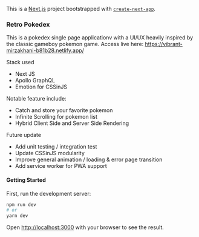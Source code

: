 This is a [Next.js](https://nextjs.org/) project bootstrapped with [`create-next-app`](https://github.com/vercel/next.js/tree/canary/packages/create-next-app).


### Retro Pokedex

This is a pokedex single page applicationv with a UI/UX heavily inspired by the classic gameboy pokemon game.
Access live here: https://vibrant-mirzakhani-b81b28.netlify.app/

Stack used
- Next JS
- Apollo GraphQL
- Emotion for CSSinJS

Notable feature include:
- Catch and store your favorite pokemon
- Infinite Scrolling for pokemon list
- Hybrid Client Side and Server Side Rendering

Future update 
- Add unit testing / integration test
- Update CSSinJS modularity
- Improve general animation / loading & error page transition
- Add service worker for PWA support

#### Getting Started

First, run the development server:

```bash
npm run dev
# or
yarn dev
```

Open [http://localhost:3000](http://localhost:3000) with your browser to see the result.
